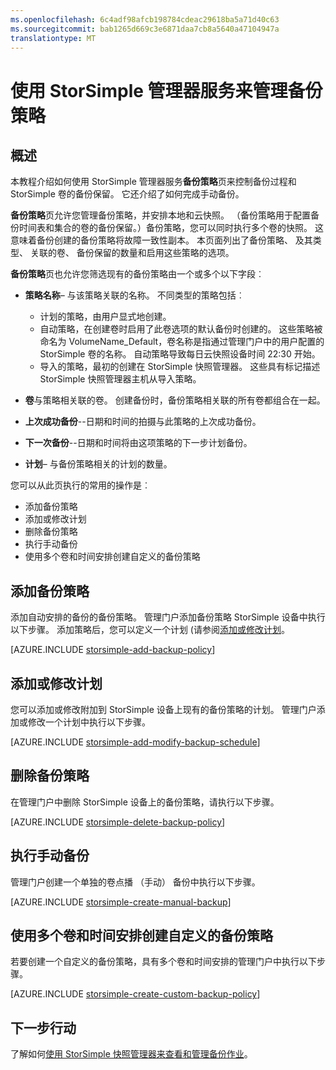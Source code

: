 ```yaml
---
ms.openlocfilehash: 6c4adf98afcb198784cdeac29618ba5a71d40c63
ms.sourcegitcommit: bab1265d669c3e6871daa7cb8a5640a47104947a
translationtype: MT
---
```

<properties 
   pageTitle="管理您的 StorSimple 备份策略 |Microsoft Azure"
   description="说明如何使用 StorSimple 管理器服务创建和管理手动备份、 备份时间表和备份的保留。"
   services="storsimple"
   documentationCenter="NA"
   authors="SharS"
   manager="carolz"
   editor=""/>
<tags 
   ms.service="storsimple"
   ms.devlang="NA"
   ms.topic="article"
   ms.tgt_pltfrm="NA"
   ms.workload="TBD"
   ms.date="08/27/2015"
   ms.author="v-sharos"/>

# 使用 StorSimple 管理器服务来管理备份策略

## 概述

本教程介绍如何使用 StorSimple 管理器服务**备份策略**页来控制备份过程和 StorSimple 卷的备份保留。 它还介绍了如何完成手动备份。

**备份策略**页允许您管理备份策略，并安排本地和云快照。 （备份策略用于配置备份时间表和集合的卷的备份保留。）备份策略，您可以同时执行多个卷的快照。 这意味着备份创建的备份策略将故障一致性副本。 本页面列出了备份策略、 及其类型、 关联的卷、 备份保留的数量和启用这些策略的选项。

**备份策略**页也允许您筛选现有的备份策略由一个或多个以下字段︰

- **策略名称**– 与该策略关联的名称。 不同类型的策略包括︰

   - 计划的策略，由用户显式地创建。
   - 自动策略，在创建卷时启用了此卷选项的默认备份时创建的。 这些策略被命名为 VolumeName_Default，卷名称是指通过管理门户中的用户配置的 StorSimple 卷的名称。 自动策略导致每日云快照设备时间 22:30 开始。
   - 导入的策略，最初的创建在 StorSimple 快照管理器。 这些具有标记描述 StorSimple 快照管理器主机从导入策略。

- **卷**与策略相关联的卷。 创建备份时，备份策略相关联的所有卷都组合在一起。

- **上次成功备份**--日期和时间的拍摄与此策略的上次成功备份。

- **下一次备份**--日期和时间将由这项策略的下一步计划备份。

- **计划**– 与备份策略相关的计划的数量。

您可以从此页执行的常用的操作是︰

- 添加备份策略 
- 添加或修改计划 
- 删除备份策略 
- 执行手动备份 
- 使用多个卷和时间安排创建自定义的备份策略 

## 添加备份策略

添加自动安排的备份的备份策略。 管理门户添加备份策略 StorSimple 设备中执行以下步骤。 添加策略后，您可以定义一个计划 (请参阅[添加或修改计划](#add-or-modify-a-schedule)。

[AZURE.INCLUDE [storsimple-add-backup-policy](../../includes/storsimple-add-backup-policy.md)]


## 添加或修改计划

您可以添加或修改附加到 StorSimple 设备上现有的备份策略的计划。 管理门户添加或修改一个计划中执行以下步骤。

[AZURE.INCLUDE [storsimple-add-modify-backup-schedule](../../includes/storsimple-add-modify-backup-schedule.md)]

## 删除备份策略

在管理门户中删除 StorSimple 设备上的备份策略，请执行以下步骤。

[AZURE.INCLUDE [storsimple-delete-backup-policy](../../includes/storsimple-delete-backup-policy.md)]


## 执行手动备份

管理门户创建一个单独的卷点播 （手动） 备份中执行以下步骤。

[AZURE.INCLUDE [storsimple-create-manual-backup](../../includes/storsimple-create-manual-backup.md)]

## 使用多个卷和时间安排创建自定义的备份策略

若要创建一个自定义的备份策略，具有多个卷和时间安排的管理门户中执行以下步骤。

[AZURE.INCLUDE [storsimple-create-custom-backup-policy](../../includes/storsimple-create-custom-backup-policy.md)]


## 下一步行动

了解如何[使用 StorSimple 快照管理器来查看和管理备份作业](storsimple-snapshot-manager-manage-backup-jobs.md)。 